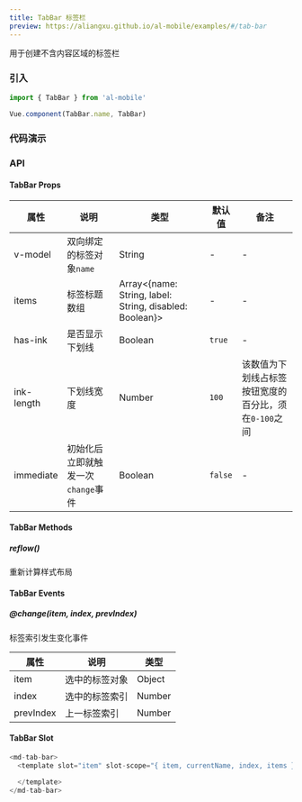 ```yaml
---
title: TabBar 标签栏
preview: https://aliangxu.github.io/al-mobile/examples/#/tab-bar
---
```


用于创建不含内容区域的标签栏

### 引入

```javascript
import { TabBar } from 'al-mobile'

Vue.component(TabBar.name, TabBar)
```

### 代码演示
<!-- DEMO -->

### API

#### TabBar Props
|属性 | 说明 | 类型 | 默认值 | 备注|
|----|-----|------|------|------|
|v-model|双向绑定的标签对象`name`|String|-|-|
|items|标签标题数组|Array<{name: String, label: String, disabled: Boolean}>|-|-|
|has-ink|是否显示下划线|Boolean|`true`|-|
|ink-length|下划线宽度|Number|`100`|该数值为下划线占标签按钮宽度的百分比，须在`0-100`之间|
|immediate|初始化后立即就触发一次`change`事件|Boolean|`false`|-|

#### TabBar Methods

##### reflow()
重新计算样式布局

#### TabBar Events

##### @change(item, index, prevIndex)
标签索引发生变化事件

|属性 | 说明 | 类型|
|----|-----|------|
|item|选中的标签对象|Object|
|index|选中的标签索引|Number|
|prevIndex|上一标签索引|Number|

#### TabBar Slot
```javascript
<md-tab-bar>
  <template slot="item" slot-scope="{ item, currentName, index, items }">

  </template>
</md-tab-bar>
```
